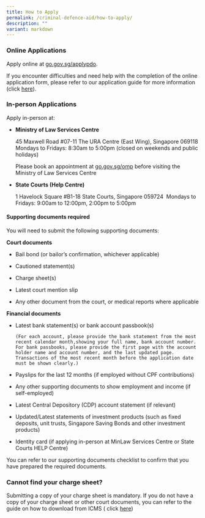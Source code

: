 ```yaml
---
title: How to Apply
permalink: /criminal-defence-aid/how-to-apply/
description: ""
variant: markdown
---
```

### Online Applications

Apply online at [go.gov.sg/applypdo](https://go.gov.sg/applypdo).

If you encounter difficulties and need help with the completion of the online application form, please refer to our application guide for more information (click [here](/files/Online%20application%20guide.pdf)).

### In-person Applications

Apply in-person at:    

* **Ministry of Law Services Centre**
     
	 45 Maxwell Road #07-11 The URA Centre (East Wing), Singapore 069118  
	 Mondays to Fridays: 8:30am to 5:00pm (closed on weekends and public  holidays)
	 
	 Please book an appointment at [go.gov.sg/omp](https://go.gov.sg/omp) before visiting the Ministry of Law Services Centre
	 
* **State Courts (Help Centre)** 

    1 Havelock Square #B1-18 State Courts, Singapore 059724  Mondays to Fridays: 9:00am to 12:00pm, 2:00pm to 5:00pm

#### Supporting documents required

You will need to submit the following supporting documents:

**Court documents**

*   Bail bond (or bailor’s confirmation, whichever applicable)

* Cautioned statement(s)

* Charge sheet(s)

* Latest court mention slip

*  Any other document from the court, or medical reports where applicable

**Financial documents**

* Latest bank statement(s) or bank account passbook(s)

      (For each account, please provide the bank statement from the most recent calendar month,showing your full name, bank account number. For bank passbooks, please provide the first page with the account holder name and account number, and the last updated page. Transactions of the most recent month before the application date must be shown clearly.)

* Payslips for the last 12 months (if employed without CPF contributions)

*  Any other supporting documents to show employment and income (if self-employed)

* Latest Central Depository (CDP) account statement (if relevant)

*  Updated/Latest statements of investment products (such as fixed deposits, unit trusts, Singapore Saving Bonds and other investment products)

* Identity card (if applying in-person at MinLaw Services Centre or State Courts HELP Centre)

You can refer to our supporting documents checklist to confirm that you have prepared the required documents.

### Cannot find your charge sheet?

Submitting a copy of your charge sheet is mandatory. If you do not have a copy of your charge sheet or other court documents, you can refer to the guide on how to download from ICMS ( click [here](/files/Guide%20on%20how%20to%20download%20charge%20sheet%20for%20ICMS.pdf))